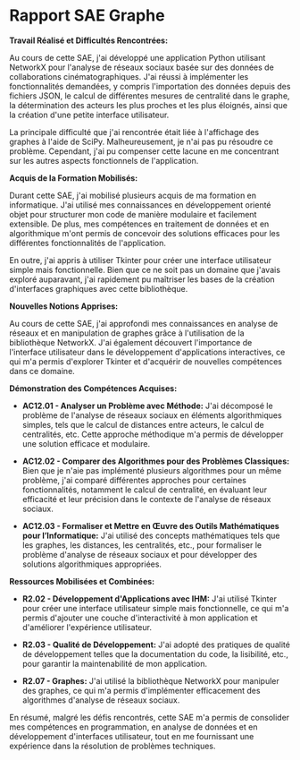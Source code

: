 # **Rapport SAE Graphe**

**Travail Réalisé et Difficultés Rencontrées:**

Au cours de cette SAE, j'ai développé une application Python utilisant NetworkX pour l'analyse de réseaux sociaux basée sur des données de collaborations cinématographiques. J'ai réussi à implémenter les fonctionnalités demandées, y compris l'importation des données depuis des fichiers JSON, le calcul de différentes mesures de centralité dans le graphe, la détermination des acteurs les plus proches et les plus éloignés, ainsi que la création d'une petite interface utilisateur.

La principale difficulté que j'ai rencontrée était liée à l'affichage des graphes à l'aide de SciPy. Malheureusement, je n'ai pas pu résoudre ce problème. Cependant, j'ai pu compenser cette lacune en me concentrant sur les autres aspects fonctionnels de l'application.

**Acquis de la Formation Mobilisés:**

Durant cette SAE, j'ai mobilisé plusieurs acquis de ma formation en informatique. J'ai utilisé mes connaissances en développement orienté objet pour structurer mon code de manière modulaire et facilement extensible. De plus, mes compétences en traitement de données et en algorithmique m'ont permis de concevoir des solutions efficaces pour les différentes fonctionnalités de l'application.

En outre, j'ai appris à utiliser Tkinter pour créer une interface utilisateur simple mais fonctionnelle. Bien que ce ne soit pas un domaine que j'avais exploré auparavant, j'ai rapidement pu maîtriser les bases de la création d'interfaces graphiques avec cette bibliothèque.

**Nouvelles Notions Apprises:**

Au cours de cette SAE, j'ai approfondi mes connaissances en analyse de réseaux et en manipulation de graphes grâce à l'utilisation de la bibliothèque NetworkX. J'ai également découvert l'importance de l'interface utilisateur dans le développement d'applications interactives, ce qui m'a permis d'explorer Tkinter et d'acquérir de nouvelles compétences dans ce domaine.

**Démonstration des Compétences Acquises:**

- **AC12.01 - Analyser un Problème avec Méthode:** J'ai décomposé le problème de l'analyse de réseaux sociaux en éléments algorithmiques simples, tels que le calcul de distances entre acteurs, le calcul de centralités, etc. Cette approche méthodique m'a permis de développer une solution efficace et modulaire.

- **AC12.02 - Comparer des Algorithmes pour des Problèmes Classiques:** Bien que je n'aie pas implémenté plusieurs algorithmes pour un même problème, j'ai comparé différentes approches pour certaines fonctionnalités, notamment le calcul de centralité, en évaluant leur efficacité et leur précision dans le contexte de l'analyse de réseaux sociaux.

- **AC12.03 - Formaliser et Mettre en Œuvre des Outils Mathématiques pour l’Informatique:** J'ai utilisé des concepts mathématiques tels que les graphes, les distances, les centralités, etc., pour formaliser le problème d'analyse de réseaux sociaux et pour développer des solutions algorithmiques appropriées.

**Ressources Mobilisées et Combinées:**

- **R2.02 - Développement d'Applications avec IHM:** J'ai utilisé Tkinter pour créer une interface utilisateur simple mais fonctionnelle, ce qui m'a permis d'ajouter une couche d'interactivité à mon application et d'améliorer l'expérience utilisateur.

- **R2.03 - Qualité de Développement:** J'ai adopté des pratiques de qualité de développement telles que la documentation du code, la lisibilité, etc., pour garantir la maintenabilité de mon application.

- **R2.07 - Graphes:** J'ai utilisé la bibliothèque NetworkX pour manipuler des graphes, ce qui m'a permis d'implémenter efficacement des algorithmes d'analyse de réseaux sociaux.

En résumé, malgré les défis rencontrés, cette SAE m'a permis de consolider mes compétences en programmation, en analyse de données et en développement d'interfaces utilisateur, tout en me fournissant une expérience dans la résolution de problèmes techniques.